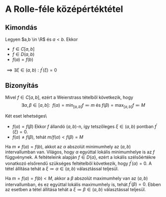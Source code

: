 # A Rolle-féle középértéktétel

## Kimondás
Legyen $a,b \in \R$ és $a < b$. Ekkor
- $f \in C[a,b]$
- $f \in D(a,b)$
- $f(a) = f(b)$

$\implies \exists \xi \in (a,b): f^{\prime}(\xi)=0$ 

## Bizonyítás
Mivel $f \in C[a,b]$, ezért a Weierstrass tételből következik, hogy
$$\exists \alpha, \beta \in [a,b]: \ \ f(\alpha) = \min_{[a,b]} f \eqqcolon m \ \mathrm{és} \ f(\beta) = \max_{[a,b]} f \eqqcolon M$$

Két eset lehetséges\
- $f(\alpha) = f(\beta)$ Ekkor $f$ állandó $(a,b)$-n, így tetszőleges $\xi \in (a,b)$ pontban $f^{\prime}(\xi) = 0$.
- $f(\alpha) \neq f(\beta)$, tehát $m / f(\alpha) < f(\beta) = M$

Ha $m \neq f(a) = f(b)$, akkot az $\alpha$ abszolút minimumhely az $(a,b)$ intervallumban van.
Világos, hogy $\alpha$ egyúttal lokális minimumhelye is az $f$ függvénynek.
A feltételeink alapján $f \in D\{a\}$, ezért a lokális szélsőértékre vonatkozó elsőrendű
szükséges feltételből következik, hogy $f^{\prime}(\alpha) = 0$. A tétel állítása tehát
a $\xi \coloneqq \alpha \in (a,b)$ választással teljesül.

Ha $m = f(a) = f(b) < M$, akkor a $\beta$ abszolút maximumhely van az $(a,b)$ intervallumban,
és ez egyúttal lokális maximumhely is, tehát $f^{\prime}(\beta) = 0$. Ebben az esetben a tétel
állítása tehát a $\xi \coloneqq \beta \in (a,b)$ választással teljesül.